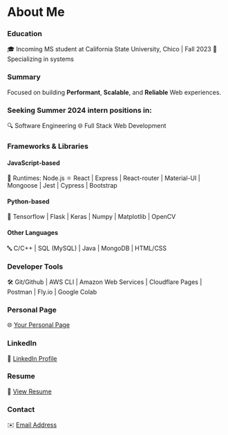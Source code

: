 # About Me

### Education

🎓 Incoming MS student at California State University, Chico | Fall 2023
🔬 Specializing in systems

### Summary

Focused on building **Performant**, **Scalable**, and **Reliable** Web experiences.

### Seeking Summer 2024 intern positions in:

🔍 Software Engineering
🌐 Full Stack Web Development

### Frameworks & Libraries

#### JavaScript-based

🔧 Runtimes: Node.js
⚛️ React | Express | React-router | Material-UI | Mongoose | Jest | Cypress | Bootstrap

#### Python-based

🐍 Tensorflow | Flask | Keras | Numpy | Matplotlib | OpenCV

#### Other Languages

🔤 C/C++ | SQL (MySQL) | Java | MongoDB | HTML/CSS

### Developer Tools

🛠️ Git/Github | AWS CLI | Amazon Web Services | Cloudflare Pages | Postman | Fly.io | Google Colab

### Personal Page

🌐 [Your Personal Page](https://tusharreddy.com/)

### LinkedIn

📎 [LinkedIn Profile](https://www.linkedin.com/in/tushar-reddy/)

### Resume

📄 [View Resume](https://tusharreddy.com/static/media/tushar-resume.a377a146b843afd64225.pdf)

### Contact

✉️ [Email Address](mailto:tusharreddy2023@gmail.com)
